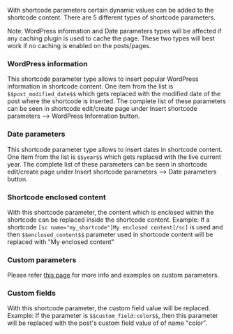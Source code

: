 With shortcode parameters certain dynamic values can be added to the shortcode content. There are 5 different types of shortcode parameters.

Note: WordPress information and Date parameters types will be affected if any caching plugin is used to cache the page. These two types will best work if no caching is enabled on the posts/pages.

### WordPress information

This shortcode parameter type allows to insert popular WordPress information in shortcode content. One item from the list is `$$post_modified_date$$` which gets replaced with the modified date of the post where the shortcode is inserted. The complete list of these parameters can be seen in shortcode edit/create page under Insert shortcode parameters --> WordPress Information button.

### Date parameters

This shortcode parameter type allows to insert dates in shortcode content. One item from the list is `$$year$$` which gets replaced with the live current year. The complete list of these parameters can be seen in shortcode edit/create page under Insert shortcode parameters --> Date parameters button.

### Shortcode enclosed content

With this shortcode parameter, the content which is enclosed within the shortcode can be replaced inside the shortcode content. Example: If a shortcode `[sc name="my_shortcode"]My enclosed content[/sc]` is used and then `$$enclosed_content$$` parameter used in shortcode content will be replaced with "My enclosed content"

### Custom parameters

Please refer [this page](./custom-parameters) for more info and examples on custom parameters.

### Custom fields

With this shortcode parameter, the custom field value will be replaced. Example: If the parameter is `$$custom_field:color$$`, then this parameter will be replaced with the post's custom field value of of name "color".